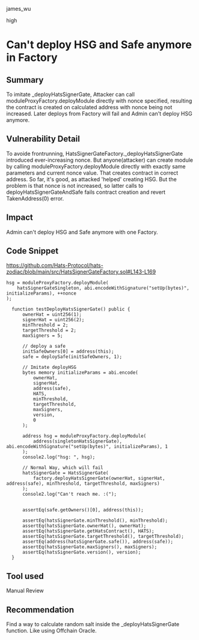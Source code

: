 james_wu

high

# Can't deploy HSG and Safe anymore in Factory

## Summary
To imitate _deployHatsSignerGate, Attacker can call moduleProxyFactory.deployModule directly with nonce specified, resulting the contract is created on calculated address with nonce being not increased. Later deploys from Factory will fail and Admin can't deploy HSG anymore.

## Vulnerability Detail
To avoide frontrunning, HatsSignerGateFactory._deployHatsSignerGate introduced ever-increasing nonce. But anyone(attacker) can create module by calling moduleProxyFactory.deployModule directly with exactly same parameters and current nonce value. That creates contract in correct address. So far, it's good, as attacked 'helped' creating HSG. But the problem is that nonce is not increased, so latter calls to deployHatsSignerGateAndSafe fails contract creation and revert TakenAddress(0) error.

## Impact
Admin can't deploy HSG and Safe anymore with one Factory.

## Code Snippet
https://github.com/Hats-Protocol/hats-zodiac/blob/main/src/HatsSignerGateFactory.sol#L143-L169
```solidity
hsg = moduleProxyFactory.deployModule(
    hatsSignerGateSingleton, abi.encodeWithSignature("setUp(bytes)", initializeParams), ++nonce
);
```

```solidity
  function testDeployHatsSignerGate() public {
      ownerHat = uint256(1);
      signerHat = uint256(2);
      minThreshold = 2;
      targetThreshold = 2;
      maxSigners = 5;

      // deploy a safe
      initSafeOwners[0] = address(this);
      safe = deploySafe(initSafeOwners, 1);

      // Imitate deployHSG
      bytes memory initializeParams = abi.encode(
          ownerHat,
          signerHat,
          address(safe),
          HATS,
          minThreshold,
          targetThreshold,
          maxSigners,
          version,
          0
      );

      address hsg = moduleProxyFactory.deployModule(
          address(singletonHatsSignerGate), abi.encodeWithSignature("setUp(bytes)", initializeParams), 1
      );
      console2.log("hsg: ", hsg);

      // Normal Way, which will fail
      hatsSignerGate = HatsSignerGate(
          factory.deployHatsSignerGate(ownerHat, signerHat, address(safe), minThreshold, targetThreshold, maxSigners)
      );
      console2.log("Can't reach me. :(");


      assertEq(safe.getOwners()[0], address(this));

      assertEq(hatsSignerGate.minThreshold(), minThreshold);
      assertEq(hatsSignerGate.ownerHat(), ownerHat);
      assertEq(hatsSignerGate.getHatsContract(), HATS);
      assertEq(hatsSignerGate.targetThreshold(), targetThreshold);
      assertEq(address(hatsSignerGate.safe()), address(safe));
      assertEq(hatsSignerGate.maxSigners(), maxSigners);
      assertEq(hatsSignerGate.version(), version);
  }
```

## Tool used

Manual Review

## Recommendation

Find a way to calculate random salt inside the _deployHatsSignerGate function.
Like using Offchain Oracle.
